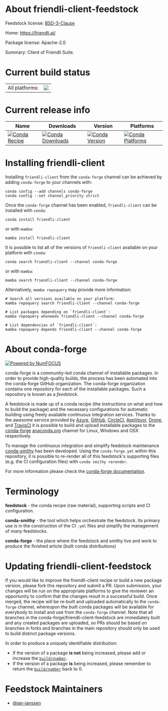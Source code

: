 About friendli-client-feedstock
===============================

Feedstock license: [BSD-3-Clause](https://github.com/conda-forge/friendli-client-feedstock/blob/main/LICENSE.txt)

Home: https://friendli.ai/

Package license: Apache-2.0

Summary: Client of Friendli Suite.

Current build status
====================


<table><tr><td>All platforms:</td>
    <td>
      <a href="https://dev.azure.com/conda-forge/feedstock-builds/_build/latest?definitionId=22634&branchName=main">
        <img src="https://dev.azure.com/conda-forge/feedstock-builds/_apis/build/status/friendli-client-feedstock?branchName=main">
      </a>
    </td>
  </tr>
</table>

Current release info
====================

| Name | Downloads | Version | Platforms |
| --- | --- | --- | --- |
| [![Conda Recipe](https://img.shields.io/badge/recipe-friendli--client-green.svg)](https://anaconda.org/conda-forge/friendli-client) | [![Conda Downloads](https://img.shields.io/conda/dn/conda-forge/friendli-client.svg)](https://anaconda.org/conda-forge/friendli-client) | [![Conda Version](https://img.shields.io/conda/vn/conda-forge/friendli-client.svg)](https://anaconda.org/conda-forge/friendli-client) | [![Conda Platforms](https://img.shields.io/conda/pn/conda-forge/friendli-client.svg)](https://anaconda.org/conda-forge/friendli-client) |

Installing friendli-client
==========================

Installing `friendli-client` from the `conda-forge` channel can be achieved by adding `conda-forge` to your channels with:

```
conda config --add channels conda-forge
conda config --set channel_priority strict
```

Once the `conda-forge` channel has been enabled, `friendli-client` can be installed with `conda`:

```
conda install friendli-client
```

or with `mamba`:

```
mamba install friendli-client
```

It is possible to list all of the versions of `friendli-client` available on your platform with `conda`:

```
conda search friendli-client --channel conda-forge
```

or with `mamba`:

```
mamba search friendli-client --channel conda-forge
```

Alternatively, `mamba repoquery` may provide more information:

```
# Search all versions available on your platform:
mamba repoquery search friendli-client --channel conda-forge

# List packages depending on `friendli-client`:
mamba repoquery whoneeds friendli-client --channel conda-forge

# List dependencies of `friendli-client`:
mamba repoquery depends friendli-client --channel conda-forge
```


About conda-forge
=================

[![Powered by
NumFOCUS](https://img.shields.io/badge/powered%20by-NumFOCUS-orange.svg?style=flat&colorA=E1523D&colorB=007D8A)](https://numfocus.org)

conda-forge is a community-led conda channel of installable packages.
In order to provide high-quality builds, the process has been automated into the
conda-forge GitHub organization. The conda-forge organization contains one repository
for each of the installable packages. Such a repository is known as a *feedstock*.

A feedstock is made up of a conda recipe (the instructions on what and how to build
the package) and the necessary configurations for automatic building using freely
available continuous integration services. Thanks to the awesome service provided by
[Azure](https://azure.microsoft.com/en-us/services/devops/), [GitHub](https://github.com/),
[CircleCI](https://circleci.com/), [AppVeyor](https://www.appveyor.com/),
[Drone](https://cloud.drone.io/welcome), and [TravisCI](https://travis-ci.com/)
it is possible to build and upload installable packages to the
[conda-forge](https://anaconda.org/conda-forge) [anaconda.org](https://anaconda.org/)
channel for Linux, Windows and OSX respectively.

To manage the continuous integration and simplify feedstock maintenance
[conda-smithy](https://github.com/conda-forge/conda-smithy) has been developed.
Using the ``conda-forge.yml`` within this repository, it is possible to re-render all of
this feedstock's supporting files (e.g. the CI configuration files) with ``conda smithy rerender``.

For more information please check the [conda-forge documentation](https://conda-forge.org/docs/).

Terminology
===========

**feedstock** - the conda recipe (raw material), supporting scripts and CI configuration.

**conda-smithy** - the tool which helps orchestrate the feedstock.
                   Its primary use is in the construction of the CI ``.yml`` files
                   and simplify the management of *many* feedstocks.

**conda-forge** - the place where the feedstock and smithy live and work to
                  produce the finished article (built conda distributions)


Updating friendli-client-feedstock
==================================

If you would like to improve the friendli-client recipe or build a new
package version, please fork this repository and submit a PR. Upon submission,
your changes will be run on the appropriate platforms to give the reviewer an
opportunity to confirm that the changes result in a successful build. Once
merged, the recipe will be re-built and uploaded automatically to the
`conda-forge` channel, whereupon the built conda packages will be available for
everybody to install and use from the `conda-forge` channel.
Note that all branches in the conda-forge/friendli-client-feedstock are
immediately built and any created packages are uploaded, so PRs should be based
on branches in forks and branches in the main repository should only be used to
build distinct package versions.

In order to produce a uniquely identifiable distribution:
 * If the version of a package **is not** being increased, please add or increase
   the [``build/number``](https://docs.conda.io/projects/conda-build/en/latest/resources/define-metadata.html#build-number-and-string).
 * If the version of a package **is** being increased, please remember to return
   the [``build/number``](https://docs.conda.io/projects/conda-build/en/latest/resources/define-metadata.html#build-number-and-string)
   back to 0.

Feedstock Maintainers
=====================

* [@jan-janssen](https://github.com/jan-janssen/)

